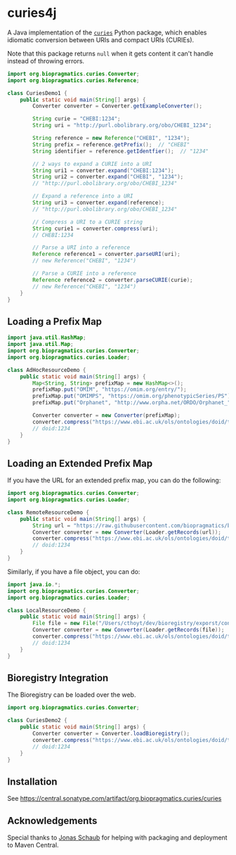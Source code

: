 # curies4j

A Java implementation of the [`curies`](https://github.com/cthoyt/curies/) Python package,
which enables idiomatic conversion between URIs and compact URIs (CURIEs).

Note that this package returns `null` when it gets content it can't handle instead of
throwing errors.

```java
import org.biopragmatics.curies.Converter;
import org.biopragmatics.curies.Reference;

class CuriesDemo1 {
    public static void main(String[] args) {
        Converter converter = Converter.getExampleConverter();

        String curie = "CHEBI:1234";
        String uri = "http://purl.obolibrary.org/obo/CHEBI_1234";

        String reference = new Reference("CHEBI", "1234");
        String prefix = reference.getPrefix();  // "CHEBI"
        String identifier = reference.getIdentfier();  // "1234"

        // 2 ways to expand a CURIE into a URI
        String uri1 = converter.expand("CHEBI:1234");
        String uri2 = converter.expand("CHEBI", "1234");
        // "http://purl.obolibrary.org/obo/CHEBI_1234"

        // Expand a reference into a URI
        String uri3 = converter.expand(reference);
        // "http://purl.obolibrary.org/obo/CHEBI_1234"

        // Compress a URI to a CURIE string
        String curie1 = converter.compress(uri);
        // CHEBI:1234

        // Parse a URI into a reference
        Reference reference1 = converter.parseURI(uri);
        // new Reference("CHEBI", "1234")

        // Parse a CURIE into a reference
        Reference reference2 = converter.parseCURIE(curie);
        // new Reference("CHEBI", "1234")
    }
}
```

## Loading a Prefix Map

```java
import java.util.HashMap;
import java.util.Map;
import org.biopragmatics.curies.Converter;
import org.biopragmatics.curies.Loader;

class AdHocResourceDemo {
    public static void main(String[] args) {
        Map<String, String> prefixMap = new HashMap<>();
        prefixMap.put("OMIM", "https://omim.org/entry/");
        prefixMap.put("OMIMPS", "https://omim.org/phenotypicSeries/PS");
        prefixMap.put("Orphanet", "http://www.orpha.net/ORDO/Orphanet_");

        Converter converter = new Converter(prefixMap);
        converter.compress("https://www.ebi.ac.uk/ols/ontologies/doid/terms?obo_id=DOID:1234");
        // doid:1234
    }
}
```

## Loading an Extended Prefix Map

If you have the URL for an extended prefix map, you can do the following:

```java
import org.biopragmatics.curies.Converter;
import org.biopragmatics.curies.Loader;

class RemoteResourceDemo {
    public static void main(String[] args) {
        String url = "https://raw.githubusercontent.com/biopragmatics/bioregistry/main/exports/contexts/bioregistry.epm.json";
        Converter converter = new Converter(Loader.getRecords(url));
        converter.compress("https://www.ebi.ac.uk/ols/ontologies/doid/terms?obo_id=DOID:1234");
        // doid:1234
    }
}
```

Similarly, if you have a file object, you can do:

```java
import java.io.*;
import org.biopragmatics.curies.Converter;
import org.biopragmatics.curies.Loader;

class LocalResourceDemo {
    public static void main(String[] args) {
        File file = new File("/Users/cthoyt/dev/bioregistry/exporst/contexts/bioregistry.epm.json")
        Converter converter = new Converter(Loader.getRecords(file));
        converter.compress("https://www.ebi.ac.uk/ols/ontologies/doid/terms?obo_id=DOID:1234");
        // doid:1234
    }
}
```

## Bioregistry Integration

The Bioregistry can be loaded over the web.

```java
import org.biopragmatics.curies.Converter;

class CuriesDemo2 {
    public static void main(String[] args) {
        Converter converter = Converter.loadBioregistry();
        converter.compress("https://www.ebi.ac.uk/ols/ontologies/doid/terms?obo_id=DOID:1234");
        // doid:1234
    }
}
```

## Installation

See https://central.sonatype.com/artifact/org.biopragmatics.curies/curies

## Acknowledgements

Special thanks to [Jonas Schaub](https://github.com/JonasSchaub) for helping with packaging and deployment to Maven Central.

